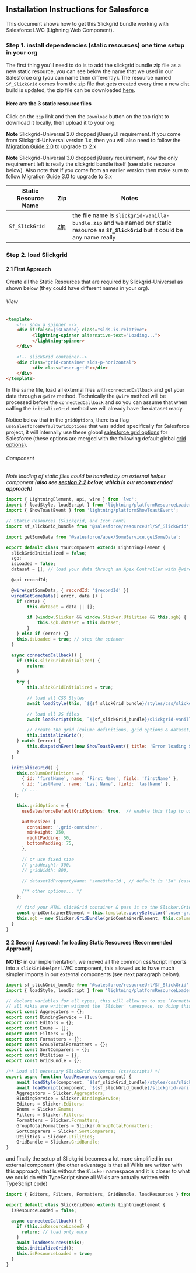 ## Installation Instructions for Salesforce
This document shows how to get this Slickgrid bundle working with Salesforce LWC (Lighning Web Component).

### Step 1. install dependencies (static resources) one time setup in your org
The first thing you'll need to do is to add the slickgrid bundle zip file as a new static resource, you can see below the name that we used in our Salesforce org (you can name then differently). The resource named `Sf_SlickGrid` comes from the zip file that gets created every time a new dist build is updated, the zip file can be downloaded [here](https://github.com/ghiscoding/slickgrid-universal/tree/master/packages/vanilla-force-bundle/dist-grid-bundle-zip).

#### Here are the 3 static resource files
Click on the `zip` link and then the `Download` button on the top right to download it locally, then upload it to your org.

**Note** Slickgrid-Universal 2.0 dropped jQueryUI requirement. If you come from Slickgrid-Universal version 1.x, then you will also need to follow the [Migration Guide 2.0](../migrations/migration-to-2.x.md) to upgrade to 2.x

**Note** Slickgrid-Universal 3.0 dropped jQuery requirement, now the only requirement left is really the slickgrid bundle itself (see static resource below). Also note that if you come from an earlier version then make sure to follow [Migration Guide 3.0](../migrations/migration-to-3.x.md) to upgrade to 3.x

| Static Resource Name | Zip | Notes |
| -------- | --- | ----------- |
| `Sf_SlickGrid` | [zip](https://github.com/ghiscoding/slickgrid-universal/blob/master/packages/vanilla-force-bundle/dist-grid-bundle-zip/slickgrid-vanilla-bundle.zip) | the file name is `slickgrid-vanilla-bundle.zip` and we named our static resource as **`Sf_SlickGrid`** but it could be any name really |

### Step 2. load Slickgrid

#### 2.1 First Approach
Create all the Static Resources that are required by Slickgrid-Universal as shown below (they could have different names in your org).


###### View
```html
<template>
    <!-- show a spinner -->
    <div if:false={isLoaded} class="slds-is-relative">
          <lightning-spinner alternative-text="Loading...">
          </lightning-spinner>
    </div>

    <!-- slickGrid container-->
    <div class="grid-container slds-p-horizontal">
          <div class="user-grid"></div>
    </div>
</template>
```

In the same file, load all external files with `connectedCallback` and get your data through a `@wire` method. Technically the `@wire` method will be processed before the `connectedCallback` and so you can assume that when calling the `initializeGrid` method we will already have the dataset ready.

Notice below that in the `gridOptions`, there is a flag `useSalesforceDefaultGridOptions` that was added specifically for Salesforce project, it will internally use these global [salesforce grid options](https://github.com/ghiscoding/slickgrid-universal/blob/master/packages/vanilla-force-bundle/src/salesforce-global-grid-options.ts) for Salesforce (these options are merged with the following default global [grid options](https://github.com/ghiscoding/slickgrid-universal/blob/master/packages/common/src/global-grid-options.ts)).

###### Component

_*Note* loading of static files could be handled by an external helper component (**also see [section 2.2](#22-second-approach-much-easier-implementation-recommended) below, which is our recommended approach**)_

```js
import { LightningElement, api, wire } from 'lwc';
import { loadStyle, loadScript } from 'lightning/platformResourceLoader';
import { ShowToastEvent } from 'lightning/platformShowToastEvent';

// Static Resources (Slickgrid, and Icon Font)
import sf_slickGrid_bundle from '@salesforce/resourceUrl/Sf_SlickGrid'; // the zip described at step 1.1

import getSomeData from '@salesforce/apex/SomeService.getSomeData';

export default class YourComponent extends LightningElement {
  slickGridInitialized = false;
  sgb;
  isLoaded = false;
  dataset = []; // load your data through an Apex Controller with @wire

  @api recordId;

  @wire(getSomeData, { recordId: '$recordId' })
  wiredGetSomeData({ error, data }) {
    if (data) {
        this.dataset = data || [];

        if (window.Slicker && window.Slicker.Utilities && this.sgb) {
            this.sgb.dataset = this.dataset;
        }
    } else if (error) {}
    this.isLoaded = true; // stop the spinner
  }

  async connectedCallback() {
    if (this.slickGridInitialized) {
        return;
    }

    try {
        this.slickGridInitialized = true;

        // load all CSS Styles
        await loadStyle(this, `${sf_slickGrid_bundle}/styles/css/slickgrid-theme-salesforce.css`);

        // load all JS files
        await loadScript(this, `${sf_slickGrid_bundle}/slickgrid-vanilla-bundle.js`);

        // create the grid (column definitions, grid options & dataset)
        this.initializeGrid();
    } catch (error) {
        this.dispatchEvent(new ShowToastEvent({ title: 'Error loading SlickGrid', message: error && error.message || '', variant: 'error', }));
    }
  }

  initializeGrid() {
    this.columnDefinitions = [
      { id: 'firstName', name: 'First Name', field: 'firstName' },
      { id: 'lastName', name: 'Last Name', field: 'lastName' },
      // ...
   ];

    this.gridOptions = {
      useSalesforceDefaultGridOptions: true,  // enable this flag to use regular grid options used for SF project

      autoResize: {
        container: '.grid-container',
        minHeight: 250,
        rightPadding: 50,
        bottomPadding: 75,
      },

      // or use fixed size
      // gridHeight: 300,
      // gridWidth: 800,

      // datasetIdPropertyName: 'someOtherId', // default is "Id" (case sensitive)

      /** other options... */
    };

    // find your HTML slickGrid container & pass it to the Slicker.GridBundle instantiation
    const gridContainerElement = this.template.querySelector(`.user-grid`);
    this.sgb = new Slicker.GridBundle(gridContainerElement, this.columnDefinitions, this.gridOptions, this.dataset);
  }
}
```

#### 2.2 Second Approach for loading Static Resources (Recommended Approach)
**NOTE:** in our implementation, we moved all the common css/script imports into a `slickGridHelper` LWC component, this allowed us to have much simpler imports in our external components (see next paragraph below).

```typescript
import sf_slickGrid_bundle from '@salesforce/resourceUrl/Sf_SlickGrid';
import { loadStyle, loadScript } from 'lightning/platformResourceLoader';

// declare variables for all types, this will allow us to use `Formatters.bold` instead of `Slicker.Formatters.bold`
// all Wikis are written without the `Slicker` namespace, so doing this approach is better
export const Aggregators = {};
export const BindingService = {};
export const Editors = {};
export const Enums = {};
export const Filters = {};
export const Formatters = {};
export const GroupTotalFormatters = {};
export const SortComparers = {};
export const Utilities = {};
export const GridBundle = {};

/** Load all necessary SlickGrid resources (css/scripts) */
export async function loadResources(component) {
    await loadStyle(component, `${sf_slickGrid_bundle}/styles/css/slickgrid-theme-salesforce.css`);
    await loadScript(component, `${sf_slickGrid_bundle}/slickgrid-vanilla-bundle.js`);
    Aggregators = Slicker.Aggregators;
    BindingService = Slicker.BindingService;
    Editors = Slicker.Editors;
    Enums = Slicker.Enums;
    Filters = Slicker.Filters;
    Formatters = Slicker.Formatters;
    GroupTotalFormatters = Slicker.GroupTotalFormatters;
    SortComparers = Slicker.SortComparers;
    Utilities = Slicker.Utilities;
    GridBundle = Slicker.GridBundle;
}
```

and finally the setup of Slickgrid becomes a lot more simplified in our external component (the other advantage is that all Wikis are written with this approach, that is without the `Slicker` namespace and it is closer to what we could do with TypeScript since all Wikis are actually written with TypeScript code)

```typescript
import { Editors, Filters, Formatters, GridBundle, loadResources } from 'c/slickGridHelper';

export default class SlickGridDemo extends LightningElement {
  isResourceLoaded = false;

  async connectedCallback() {
    if (this.isResourceLoaded) {
      return; // load only once
    }
    await loadResources(this);
    this.initializeGrid();
    this.isResourceLoaded = true;
  }
}
```